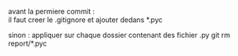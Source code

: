 avant la permiere commit :   
il faut creer le .gitignore et ajouter dedans *.pyc    



sinon : 
appliquer sur chaque dossier contenant des fichier .py
 git rm report/*.pyc
